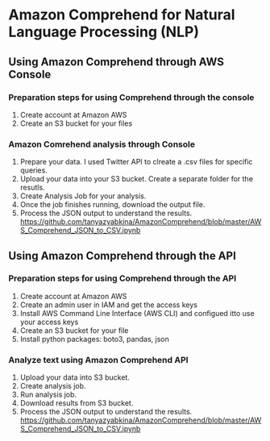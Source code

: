 # Amazon Comprehend for Natural Language Processing (NLP)

## Using Amazon Comprehend through AWS Console
### Preparation steps for using Comprehend through the console
1. Create account at Amazon AWS
2. Create an S3 bucket for your files

### Amazon Comrehend analysis through Console
1. Prepare your data. I used Twitter API to clreate a .csv files for specific queries. 
2. Upload your data into your S3 bucket. Create a separate folder for the resutls.
3. Create Analysis Job for your analysis.
4. Once the job finishes running, download the output file.
5. Process the JSON output to understand the results.
https://github.com/tanyazyabkina/AmazonComprehend/blob/master/AWS_Comprehend_JSON_to_CSV.ipynb

## Using Amazon Comprehend through the API
### Preparation steps for using Comprehend through the API
1. Create account at Amazon AWS
2. Create an admin user in IAM and get the access keys
3. Install AWS Command Line Interface (AWS CLI) and configued itto use your access keys
4. Create an S3 bucket for your file
5. Install python packages: boto3, pandas, json
### Analyze text using Amazon Comprehend API
1. Upload your data into S3 bucket.
2. Create analysis job.
3. Run analysis job.
4. Download results from S3 bucket.
5. Process the JSON output to understand the results.
https://github.com/tanyazyabkina/AmazonComprehend/blob/master/AWS_Comprehend_JSON_to_CSV.ipynb
